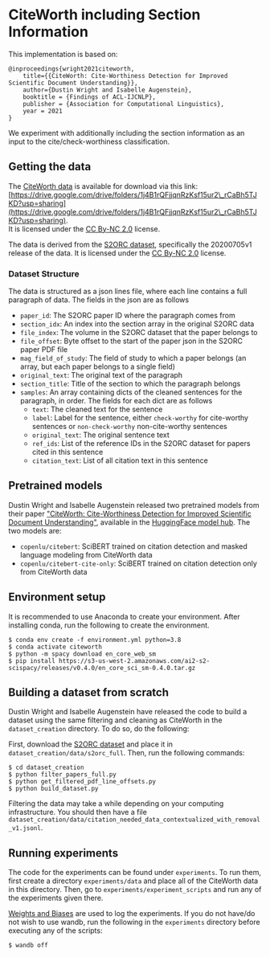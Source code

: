 # CiteWorth including Section Information
This implementation is based on:
```
@inproceedings{wright2021citeworth,
    title={{CiteWorth: Cite-Worthiness Detection for Improved Scientific Document Understanding}},
    author={Dustin Wright and Isabelle Augenstein},
    booktitle = {Findings of ACL-IJCNLP},
    publisher = {Association for Computational Linguistics},
    year = 2021
}
```
We experiment with additionally including the section information as an input to the cite/check-worthiness classification.

## Getting the data
The [CiteWorth data](https://github.com/copenlu/cite-worth) is available for download via this link: [https://drive.google.com/drive/folders/1j4B1rQFjjqnRzKsf15ur2\_rCaBh5TJKD?usp=sharing](https://drive.google.com/drive/folders/1j4B1rQFjjqnRzKsf15ur2\_rCaBh5TJKD?usp=sharing).  
It is licensed under the [CC By-NC 2.0](https://creativecommons.org/licenses/by-nc/2.0/) license.

The data is derived from the [S2ORC dataset](https://github.com/allenai/s2orc), specifically the 20200705v1 release of the data. It is licensed under the [CC By-NC 2.0](https://creativecommons.org/licenses/by-nc/2.0/) license.   

### Dataset Structure

The data is structured as a json lines file, where each line contains a full paragraph of data. The fields in the json are as follows
 - `paper_id`: The S2ORC paper ID where the paragraph comes from
 - `section_idx`: An index into the section array in the original S2ORC data
 - `file_index`: The volume in the S2ORC dataset that the paper belongs to
 - `file_offset`: Byte offset to the start of the paper json in the S2ORC paper PDF file
 - `mag_field_of_study`: The field of study to which a paper belongs (an array, but each paper belongs to a single field)
 - `original_text`: The original text of the paragraph
 - `section_title`: Title of the section to which the paragraph belongs
 - `samples`: An array containing dicts of the cleaned sentences for the paragraph, in order. The fields for each dict are as follows
   - `text`: The cleaned text for the sentence
   - `label`: Label for the sentence, either `check-worthy` for cite-worthy sentences or `non-check-worthy` non-cite-worthy sentences
   - `original_text`: The original sentence text
   - `ref_ids`: List of the reference IDs in the S2ORC dataset for papers cited in this sentence
   - `citation_text`: List of all citation text in this sentence

## Pretrained models
Dustin Wright and Isabelle Augenstein released two pretrained models from their paper ["CiteWorth: Cite-Worthiness Detection for Improved Scientific Document Understanding"](https://arxiv.org/abs/2105.10912), available in the [HuggingFace model hub](https://huggingface.co/copenlu). The two models are:
 - `copenlu/citebert`: SciBERT trained on citation detection and masked language modeling from CiteWorth data
 - `copenlu/citebert-cite-only`: SciBERT trained on citation detection only from CiteWorth data

## Environment setup
It is recommended to use Anaconda to create your environment. After installing conda, run the following to create the environment.
```[bash]
$ conda env create -f environment.yml python=3.8
$ conda activate citeworth
$ python -m spacy download en_core_web_sm
$ pip install https://s3-us-west-2.amazonaws.com/ai2-s2-scispacy/releases/v0.4.0/en_core_sci_sm-0.4.0.tar.gz   
``` 

## Building a dataset from scratch
Dustin Wright and Isabelle Augenstein have released the code to build a dataset using the same filtering and cleaning as CiteWorth in the `dataset_creation` directory. To do so, do the following:

First, download the [S2ORC dataset](https://github.com/allenai/s2orc) and place it in `dataset_creation/data/s2orc_full`. Then, run the following commands:
```[bash]
$ cd dataset_creation
$ python filter_papers_full.py
$ python get_filtered_pdf_line_offsets.py
$ python build_dataset.py
```

Filtering the data may take a while depending on your computing infrastructure. You should then have a file `dataset_creation/data/citation_needed_data_contextualized_with_removal_v1.jsonl`. 


## Running experiments
The code for the experiments can be found under `experiments`. To run them, first create a directory `experiments/data` and place all of the CiteWorth data in this directory. Then, go to `experiments/experiment_scripts` and run any of the experiments given there.

[Weights and Biases](https://wandb.ai/site) are used to log the experiments. If you do not have/do not wish to use wandb, run the following in the `experiments` directory before executing any of the scripts:
```
$ wandb off
```
